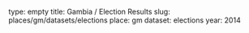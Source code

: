 type: empty
title: Gambia / Election Results
slug: places/gm/datasets/elections
place: gm
dataset: elections
year: 2014
